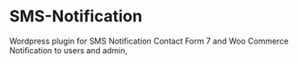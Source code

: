 # SMS-Notification
Wordpress plugin for SMS Notification Contact Form 7 and Woo Commerce Notification to users and admin,
